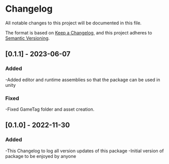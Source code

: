 # Changelog
All notable changes to this project will be documented in this file.

The format is based on [Keep a Changelog](https://keepachangelog.com/en/1.0.0/),
and this project adheres to [Semantic Versioning](https://semver.org/spec/v2.0.0.html).

## [0.1.1] - 2023-06-07

### Added

-Added editor and runtime assemblies so that the package can be used in unity

### Fixed

-Fixed GameTag folder and asset creation.   

## [0.1.0] - 2022-11-30

### Added

-This Changelog to log all version updates of this package
-Initial version of package to be enjoyed by anyone